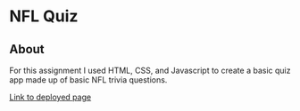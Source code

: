 # NFL Quiz

## About
 For this assignment I used HTML, CSS, and Javascript to create a basic quiz app made up of basic NFL trivia questions.

 [Link to deployed page](https://nickcostanza.github.io/js-quiz/)